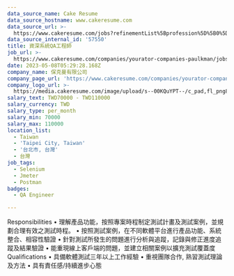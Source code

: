 ```yaml
---
data_source_name: Cake Resume
data_source_hostname: www.cakeresume.com
data_source_url: >-
  https://www.cakeresume.com/jobs?refinementList%5Bprofession%5D%5B0%5D=engineering_qa-engineer&refinementList%5Bsalary_type%5D=per_month&refinementList%5Bsalary_currency%5D=TWD&range%5Bsalary_range%5D%5Bmax%5D=600000
data_source_internal_id: '57550'
title: 資深系統QA工程師
job_url: >-
  https://www.cakeresume.com/companies/yourator-companies-paulkman/jobs/senior-system-qa-engineer
date: 2023-05-08T05:29:28.168Z
company_name: 保克曼有限公司
company_page_url: 'https://www.cakeresume.com/companies/yourator-companies-paulkman'
company_logo_url: >-
  https://media.cakeresume.com/image/upload/s--00KQuYPT--/c_pad,fl_png8,h_200,w_200/v1683261903/pqw06urixdhda1sxukqg.png
salary_text: TWD70000 - TWD110000
salary_currency: TWD
salary_type: per_month
salary_min: 70000
salary_max: 110000
location_list:
  - Taiwan
  - 'Taipei City, Taiwan'
  - '台北市, 台灣'
  - 台灣
job_tags:
  - Selenium
  - Jmeter
  - Postman
badges:
  - QA Engineer

---
```


Responsibilities • 理解產品功能，按照專案時程制定測試計畫及測試案例，並規劃合理有效之測試時程。 • 按照測試案例，在不同軟體平台進行產品功能、系統整合、相容性驗證 • 針對測試所發生的問題進行分析與追蹤，記錄與修正進度追蹤及結果驗證 • 能重現線上客戶端的問題，並建立相關案例以擴充測試覆蓋度 Qualifications • 具備軟體測試三年以上工作經驗 • 重視團隊合作, 熟習測試理論及方法 • 具有責任感/持續進步心態